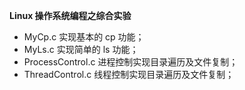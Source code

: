 **Linux 操作系统编程之综合实验**

- MyCp.c 实现基本的 cp 功能；
- MyLs.c 实现简单的 ls 功能；
- ProcessControl.c 进程控制实现目录遍历及文件复制；
- ThreadControl.c 线程控制实现目录遍历及文件复制；
